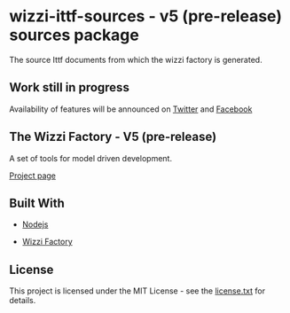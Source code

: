 # wizzi-ittf-sources - v5 (pre-release) sources package

The source Ittf documents from which the wizzi factory is generated.

## Work still in progress

Availability of features will be announced
on [Twitter](https://twitter.com/wizziteam) and [Facebook](https://www.facebook.com/wizzifactory)

## The Wizzi Factory - V5 (pre-release)

A set of tools for model driven development.


[Project page](https://wizzifactory.github.io/)
## Built With
* [Nodejs](https://nodejs.org)

* [Wizzi Factory](https://github.com/wizzifactory)


## License
This project is licensed under the MIT License - see the
[license.txt](license.txt)
for details.
